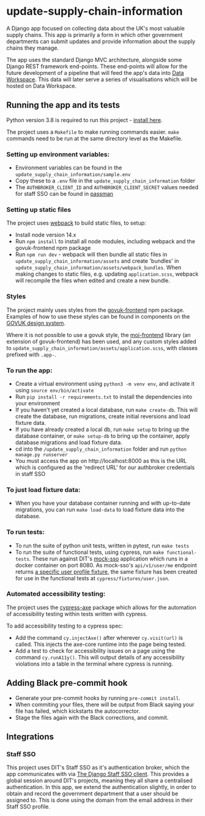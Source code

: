 # update-supply-chain-information

A Django app focused on collecting data about the UK's most valuable supply chains. This app is primarily a form in which other government departments can submit updates and provide information about the supply chains they manage. 

The app uses the standard Django MVC architecture, alongside some Django REST framework end-points. These end-points will allow for the future development of a pipeline that will feed the app's data into [Data Workspace](https://data.trade.gov.uk/). This data will later serve a series of visualisations which will be hosted on Data Workspace.

## Running the app and its tests

Python version 3.8 is required to run this project - [install here](https://www.python.org/downloads/release/python-380/).

The project uses a `Makefile` to make running commands easier. `make` commands need to be run at the same directory level as the Makefile.

### Setting up environment variables:
- Environment variables can be found in the `update_supply_chain_information/sample.env`
- Copy these to a `.env` file in the `update_supply_chain_information` folder
- The `AUTHBROKER_CLIENT_ID` and `AUTHBROKER_CLIENT_SECRET` values needed for staff SSO can be found in [passman](https://passman.ci.uktrade.digital/2fa/verify/?next=/secret/61f0a3bf-33f3-427e-8ade-cdee0c637031/)

### Setting up static files
The project uses [webpack](https://webpack.js.org/) to build static files, to setup:
- Install node version 14.x
- Run `npm install` to install all node modules, including webpack and the govuk-frontend npm package
- Run `npm run dev` - webpack will then bundle all static files in `update_supply_chain_information/assets` and create 'bundles' in `update_supply_chain_information/assets/webpack_bundles`. When making changes to static files, e.g. updating `application.scss`, webpack will recompile the files when edited and create a new bundle.

### Styles
The project mainly uses styles from the [govuk-frontend](https://github.com/alphagov/govuk-frontend) npm package. Examples of how to use these styles can be found in components on the [GOVUK design system](https://design-system.service.gov.uk/components/).

Where it is not possible to use a govuk style, the [moj-frontend](https://github.com/ministryofjustice/moj-frontend) library (an extension of govuk-frontend) has been used, and any custom styles added to `update_supply_chain_information/assets/application.scss`, with classes prefixed with `.app-`.

### To run the app:
- Create a virtual environment using `python3 -m venv env`, and activate it using `source env/bin/activate`
- Run `pip install -r requirements.txt` to install the dependencies into your environment
- If you haven't yet created a local database, run `make create-db`. This will create the database, run migrations, create  initial reversions and load fixture data.
- If you have already created a local db, run `make setup` to bring up the database container, or `make setup-db` to bring up the container, apply database migrations and load fixture data.
- cd into the `/update_supply_chain_information` folder and run `python manage.py runserver`
- You must access the app on http://localhost:8000 as this is the URL which is configured as the 'redirect URL' for our authbroker credentials in staff SSO

### To just load fixture data: 
- When you have your database container running and with up-to-date migrations, you can run `make load-data` to load fixture data into the database.

### To run tests:
- To run the suite of python unit tests, written in pytest, run `make tests`
- To run the suite of functional tests, using cypress, run `make functional-tests`. These run against DIT's [mock-sso](https://github.com/uktrade/mock-sso) application which runs in a docker container on port 8080. As mock-sso's `api/v1/user/me` endpoint returns [a specific user profile fixture](https://github.com/uktrade/mock-sso/blob/master/app/oauth/user.js#L51), the same fixture has been created for use in the functional tests at `cypress/fixtures/user.json`.

### Automated accessibility testing:
The project uses the [cypress-axe](https://github.com/component-driven/cypress-axe) package which allows for the automation of accessibility testing within tests written with cypress.

To add accessibility testing to a cypress spec:
- Add the command `cy.injectAxe()` after wherever `cy.visit(url)` is called. This injects the axe-core runtime into the page being tested.
- Add a test to check for accessibility issues on a page using the command `cy.runA11y()`. This will output details of any accessibility violations into a table in the terminal where cypress is running.

## Adding Black pre-commit hook

- Generate your pre-commit hooks by running `pre-commit install`.
- When commiting your files, there will be output from Black saying your file has failed, which kickstarts the autocorrector.
- Stage the files again with the Black corrections, and commit.  

## Integrations

### Staff SSO
This project uses DIT's Staff SSO as it's authentication broker, which the app communicates with via [The Django Staff SSO client](https://github.com/uktrade/django-staff-sso-client). This provides a global session around DIT's projects, meaning they all share a centralised authentication. In this app, we extend the authentication slightly, in order to obtain and record the government department that a user should be assigned to. This is done using the domain from the email address in their Staff SSO profile. 

